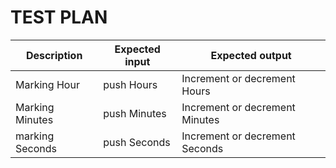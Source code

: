 # TEST PLAN

| Description  | Expected input | Expected output
| ------ | ------ | ------ |
| Marking Hour | push Hours | Increment or decrement Hours |
| Marking Minutes  | push Minutes  | Increment or decrement Minutes|
| marking Seconds | push Seconds |Increment or decrement Seconds |
